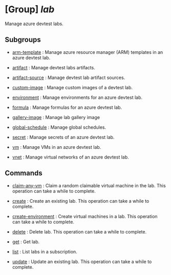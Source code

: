# [Group] _lab_

Manage azure devtest labs.

## Subgroups

- [arm-template](/Commands/lab/arm-template/readme.md)
: Manage azure resource manager (ARM) templates in an azure devtest lab.

- [artifact](/Commands/lab/artifact/readme.md)
: Manage devtest labs artifacts.

- [artifact-source](/Commands/lab/artifact-source/readme.md)
: Manage devtest lab artifact sources.

- [custom-image](/Commands/lab/custom-image/readme.md)
: Manage custom images of a devtest lab.

- [environment](/Commands/lab/environment/readme.md)
: Manage environments for an azure devtest lab.

- [formula](/Commands/lab/formula/readme.md)
: Manage formulas for an azure devtest lab.

- [gallery-image](/Commands/lab/gallery-image/readme.md)
: Manage lab gallery image

- [global-schedule](/Commands/lab/global-schedule/readme.md)
: Manage global schedules.

- [secret](/Commands/lab/secret/readme.md)
: Manage secrets of an azure devtest lab.

- [vm](/Commands/lab/vm/readme.md)
: Manage VMs in an azure devtest lab.

- [vnet](/Commands/lab/vnet/readme.md)
: Manage virtual networks of an azure devtest lab.

## Commands

- [claim-any-vm](/Commands/lab/_claim-any-vm.md)
: Claim a random claimable virtual machine in the lab. This operation can take a while to complete.

- [create](/Commands/lab/_create.md)
: Create an existing lab. This operation can take a while to complete.

- [create-environment](/Commands/lab/_create-environment.md)
: Create virtual machines in a lab. This operation can take a while to complete.

- [delete](/Commands/lab/_delete.md)
: Delete lab. This operation can take a while to complete.

- [get](/Commands/lab/_get.md)
: Get lab.

- [list](/Commands/lab/_list.md)
: List labs in a subscription.

- [update](/Commands/lab/_update.md)
: Update an existing lab. This operation can take a while to complete.
